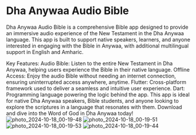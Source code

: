 # Dha Anywaa Audio Bible

Dha Anywaa Audio Bible is a comprehensive Bible app designed to provide an immersive audio experience of the New Testament in the Dha Anywaa language. This app is built to support native speakers, learners, and anyone interested in engaging with the Bible in Anywaa, with additional multilingual support in English and Amharic.

Key Features:
Audio Bible: Listen to the entire New Testament in Dha Anywaa, helping users experience the Bible in their native language.
Offline Access: Enjoy the audio Bible without needing an internet connection, ensuring uninterrupted access anywhere, anytime.
Flutter: Cross-platform framework used to deliver a seamless and intuitive user experience.
Dart: Programming language powering the logic behind the app.
This app is ideal for native Dha Anywaa speakers, Bible students, and anyone looking to explore the scriptures in a language that resonates with them. Download and dive into the Word of God in Dha Anywaa today!
![photo_2024-10-18_00-19-48](https://github.com/user-attachments/assets/33fd5134-867d-4476-9d36-15141d0f6953)
![photo_2024-10-18_00-19-51](https://github.com/user-attachments/assets/f014928c-4342-4207-bbaa-446e8c18a2ec)
![photo_2024-10-18_00-19-53](https://github.com/user-attachments/assets/f4d7f69e-5c4e-4aac-ad77-5002ddd6d8c7)
![photo_2024-10-18_00-19-44](https://github.com/user-attachments/assets/846ae891-0330-4569-bba9-ad8da4919041)
